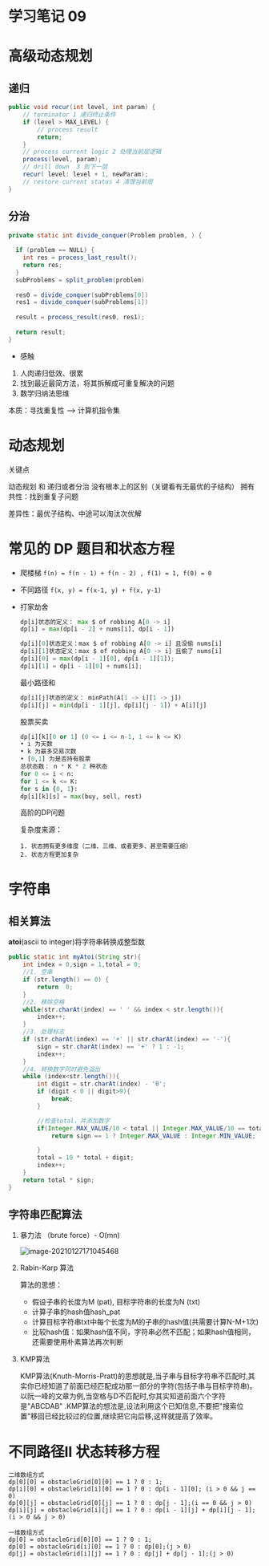 # 学习笔记 09

# 高级动态规划

## 递归

```java
public void recur(int level, int param) {
    // terminator 1 递归终止条件
    if (level > MAX_LEVEL) {
        // process result
        return;
    }
    // process current logic 2 处理当前层逻辑
    process(level, param);
    // drill down  3 到下一层
    recur( level: level + 1, newParam);
    // restore current status 4 清理当前层
}
```

## 分治

```java
private static int divide_conquer(Problem problem, ) {
  
  if (problem == NULL) {
    int res = process_last_result();
    return res;     
  }
  subProblems = split_problem(problem)
  
  res0 = divide_conquer(subProblems[0])
  res1 = divide_conquer(subProblems[1])
  
  result = process_result(res0, res1);
  
  return result;
}
```

- 感触

1. 人肉递归低效、很累
2. 找到最近最简方法，将其拆解成可重复解决的问题
3. 数学归纳法思维

本质：寻找重复性 —> 计算机指令集

# 动态规划

关键点

动态规划 和 递归或者分治 没有根本上的区别（关键看有无最优的子结构）
拥有共性：找到重复子问题

差异性：最优子结构、中途可以淘汰次优解

# 常见的 DP 题目和状态方程

- 爬楼梯 `f(n) = f(n - 1) + f(n - 2) , f(1) = 1, f(0) = 0`
- 不同路径 `f(x, y) = f(x-1, y) + f(x, y-1)`

- 打家劫舍

  ```python
  dp[i]状态的定义： max $ of robbing A[0 -> i]
  dp[i] = max(dp[i - 2] + nums[i], dp[i - 1])
  
  dp[i][0]状态定义：max $ of robbing A[0 -> i] 且没偷 nums[i]
  dp[i][1]状态定义：max $ of robbing A[0 -> i] 且偷了 nums[i]
  dp[i][0] = max(dp[i - 1][0], dp[i - 1][1]);
  dp[i][1] = dp[i - 1][0] + nums[i];
  ```

  最小路径和

  ```python
  dp[i][j]状态的定义： minPath(A[1 -> i][1 -> j])
  dp[i][j] = min(dp[i - 1][j], dp[i][j - 1]) + A[i][j]
  ```

  股票买卖

  ```python
  dp[i][k][0 or 1] (0 <= i <= n-1, 1 <= k <= K)
  • i 为天数
  • k 为最多交易次数
  • [0,1] 为是否持有股票
  总状态数： n * K * 2 种状态
  for 0 <= i < n:
  for 1 <= k <= K:
  for s in {0, 1}:
  dp[i][k][s] = max(buy, sell, rest)
  ```

  高阶的DP问题

  复杂度来源：

  ```
  1. 状态拥有更多维度（二维、三维、或者更多、甚至需要压缩）
  2. 状态方程更加复杂
  ```

# 字符串

## 相关算法

**atoi**(ascii to integer)将字符串转换成整型数

```java
public static int myAtoi(String str){
    int index = 0,sign = 1,total = 0;
    //1. 空串
    if (str.length() == 0) {
        return  0;
    }
    //2. 移除空格
    while(str.charAt(index) == ' ' && index < str.length()){
        index++;
    }
    //3. 处理标志
    if (str.charAt(index) == '+' || str.charAt(index) == '-'){
        sign = str.charAt(index) == '+' ? 1 : -1;
        index++;
    }
    //4. 转换数字同时避免溢出
    while (index<str.length()){
        int digit = str.charAt(index) - '0';
        if (digit < 0 || digit>9){
            break;
        }

        //检查total，并添加数字
        if(Integer.MAX_VALUE/10 < total || Integer.MAX_VALUE/10 == total && Integer.MAX_VALUE%10 < digit){
            return sign == 1 ? Integer.MAX_VALUE : Integer.MIN_VALUE;

        }
        total = 10 * total + digit;
        index++;
    }
    return total * sign;
}
```

## 字符串匹配算法

1. 暴力法 （brute force）- O(mn)

   ![image-20210127171045468](https://gitee.com/dong618/blog/raw/master/img/202101/20210127171047.png)

2. Rabin-Karp 算法

   算法的思想：

   - 假设子串的长度为M (pat), 目标字符串的长度为N (txt)
   - 计算子串的hash值hash_pat
   - 计算目标字符串txt中每个长度为M的子串的hash值(共需要计算N-M+1次)
   - 比较hash值：如果hash值不同，字符串必然不匹配；如果hash值相同，还需要使用朴素算法再次判断

3. KMP算法

   KMP算法(Knuth-Morris-Pratt)的思想就是,当子串与目标字符串不匹配时,其实你已经知道了前面已经匹配成功那一部分的字符(包括子串与目标字符串)。以阮一峰的文章为例,当空格与D不匹配时,你其实知道前面六个字符是"ABCDAB" .KMP算法的想法是,设法利用这个已知信息,不要把"搜索位置"移回已经比较过的位置,继续把它向后移,这样就提高了效率。

# 不同路径II 状态转移方程

```
二维数组方式
dp[0][0] = obstacleGrid[0][0] == 1 ? 0 : 1;
dp[i][0] = obstacleGrid[i][0] == 1 ? 0 : dp[i - 1][0]; (i > 0 && j == 0)
dp[0][j] = obstacleGrid[0][j] == 1 ? 0 : dp[j - 1];(i == 0 && j > 0)
dp[i][j] = obstacleGrid[i][j] == 1 ? 0 : dp[i - 1][j] + dp[i][j - 1]; (i > 0 && j > 0)

一维数组方式
dp[0] = obstacleGrid[0][0] == 1 ? 0 : 1;
dp[0] = obstacleGrid[i][0] == 1 ? 0 : dp[0];(j > 0)
dp[j] = obstacleGrid[i][j] == 1 ? 0 : dp[j] + dp[j - 1];(j > 0)
```

